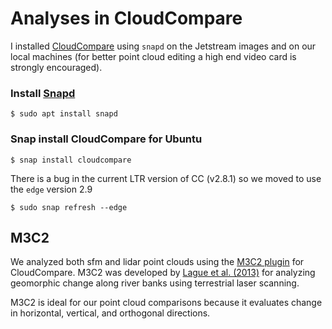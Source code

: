 # Analyses in CloudCompare

I installed [CloudCompare](http://www.cloudcompare.org/) using `snapd`
on the Jetstream images and on our local machines (for better point cloud 
editing a high end video card is strongly encouraged).

### Install [Snapd](https://snapcraft.io/docs/core/install)

```
$ sudo apt install snapd
```

### Snap install CloudCompare for Ubuntu

```
$ snap install cloudcompare
```

There is a bug in the current LTR version of CC (v2.8.1) so we moved to use the `edge` version 2.9

```
$ sudo snap refresh --edge
```

## M3C2
We analyzed both sfm and lidar point clouds using the [M3C2 plugin](http://www.cloudcompare.org/doc/wiki/index.php?title=M3C2_(plugin)) 
for CloudCompare. M3C2 was developed by [Lague et al. (2013)](https://geosciences.univ-rennes1.fr/IMG/pdf/Accurate_3D_point_cloud_comparison_Lague_et_al-_revised_with_figures_feb2013.pdf)
for analyzing geomorphic change along river banks using terrestrial laser scanning.

M3C2 is ideal for our point cloud comparisons because it evaluates change in horizontal, vertical, and orthogonal directions.
